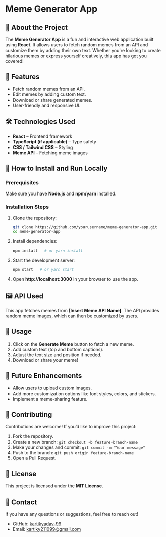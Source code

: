 # Meme Generator App

## 📌 About the Project
The **Meme Generator App** is a fun and interactive web application built using **React**. It allows users to fetch random memes from an API and customize them by adding their own text. Whether you're looking to create hilarious memes or express yourself creatively, this app has got you covered!

## 🚀 Features
- Fetch random memes from an API.
- Edit memes by adding custom text.
- Download or share generated memes.
- User-friendly and responsive UI.

## 🛠️ Technologies Used
- **React** – Frontend framework
- **TypeScript (if applicable)** – Type safety
- **CSS / Tailwind CSS** – Styling
- **Meme API** – Fetching meme images



## 📖 How to Install and Run Locally

### Prerequisites
Make sure you have **Node.js** and **npm/yarn** installed.

### Installation Steps
1. Clone the repository:
   ```sh
   git clone https://github.com/yourusername/meme-generator-app.git
   cd meme-generator-app
   ```
2. Install dependencies:
   ```sh
   npm install   # or yarn install
   ```
3. Start the development server:
   ```sh
   npm start   # or yarn start
   ```
4. Open **http://localhost:3000** in your browser to use the app.

## 🖼️ API Used
This app fetches memes from **[Insert Meme API Name]**. The API provides random meme images, which can then be customized by users.

## 📜 Usage
1. Click on the **Generate Meme** button to fetch a new meme.
2. Add custom text (top and bottom captions).
3. Adjust the text size and position if needed.
4. Download or share your meme!

## 📌 Future Enhancements
- Allow users to upload custom images.
- Add more customization options like font styles, colors, and stickers.
- Implement a meme-sharing feature.

## 🤝 Contributing
Contributions are welcome! If you’d like to improve this project:
1. Fork the repository.
2. Create a new branch: `git checkout -b feature-branch-name`
3. Make your changes and commit: `git commit -m "Your message"`
4. Push to the branch: `git push origin feature-branch-name`
5. Open a Pull Request.

## 📜 License
This project is licensed under the **MIT License**.

## 📩 Contact
If you have any questions or suggestions, feel free to reach out!
- GitHub: [kartikyadav-99](https://github.com/kartikyadav-99)
- Email: kartiky211099@gmail.com

